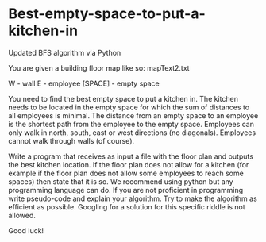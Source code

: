 # Best-empty-space-to-put-a-kitchen-in
Updated BFS algorithm via Python

You are given a building floor map like so: mapText2.txt


W - wall
E - employee
[SPACE] - empty space

You need to find the best empty space to put a kitchen in.
The kitchen needs to be located in the empty space for which the sum of distances
to all employees is minimal.
The distance from an empty space to an employee is the shortest path from the employee
to the empty space.
Employees can only walk in north, south, east or west directions (no diagonals).
Employees cannot walk through walls (of course).

Write a program that receives as input a file with the floor
plan and outputs the best kitchen location.
If the floor plan does not allow for a kitchen (for example if the floor
plan does not allow some employees to reach some spaces) then state that it is so.
We recommend using python but any programming language can do.
If you are not proficient in programming write pseudo-code
and explain your algorithm.
Try to make the algorithm as efficient as possible.
Googling for a solution for this specific riddle is not allowed.

Good luck!

